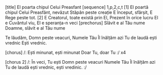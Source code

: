 [title] El poarta chipul Celui Preasfant
[sequence] 1,p,2,c,t
[1]
El poartă chipul Celui Preasfânt, nevăzut
Stăpân peste creație
E început, sfârșit,
E Rege peste tot.
[2]
E Creatorul, toate există prin El,
Prezent în orice lucru
El e Cuvântul viu, El e speranța-n veci
[prechorus]
Slăvit e al Tău nume
Doamne, slăvit e al Tău nume

Te lăudăm, Domn peste veacuri,
Numele Tău Îl înălțăm azi
Tu de laudă ești vrednic
Ești vrednic.

[chorus]
/: Ești minunat, ești minunat
Doar Tu, doar Tu :/ x4

[chorus 2]
/: În veci, Tu ești Domn peste veacuri
Numele Tău Îl înălțăm azi
Tu de laudă ești vrednic, ești vredinic. :/

